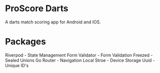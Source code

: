 # ProScore Darts
A darts match scoring app for Android and IOS.

# Packages
Riverpod - State Management
Form Validator - Form Validation
Freezed - Sealed Unions
Go Router - Navigation
Local Stroe - Device Storage
Uuid - Unique ID's